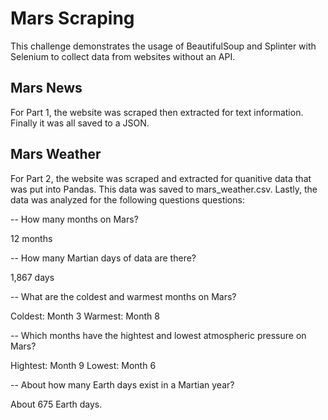 # Mars Scraping
This challenge demonstrates the usage of BeautifulSoup and Splinter with Selenium to collect data from websites without an API.

## Mars News
For Part 1, the website was scraped then extracted for text information. Finally it was all saved to a JSON. 

## Mars Weather
For Part 2, the website was scraped and extracted for quanitive data that was put into Pandas. This data was saved to mars_weather.csv. Lastly, the data was analyzed for the following questions questions:

-- How many months on Mars?

12 months

-- How many Martian days of data are there?

1,867 days

-- What are the coldest and warmest months on Mars?

Coldest: Month 3
Warmest: Month 8

-- Which months have the hightest and lowest atmospheric pressure on Mars?

Hightest: Month 9
Lowest: Month 6

-- About how many Earth days exist in a Martian year?

About 675 Earth days.
 
